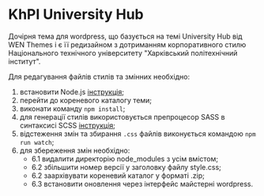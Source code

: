 # KhPI University Hub

Дочірня тема для wordpress, що базується на темі University Hub від WEN Themes і є її редизайном з дотриманням корпоративного стилю Національного технічного університету "Харківський політехнічний інститут".

Для редагування файлів стилів та змінних необхідно:

1. встановити Node.js [інструкція](https://nodejs.org/en/download/prebuilt-installer);
2. перейти до кореневого каталогу теми;
3. виконати команду `npm install`;
4. для генерації стилів використовується препроцесор SASS в синтаксисі SCSS [інструкція](https://sass-lang.com/);
5. відстеження змін та збирання `.css` файлів виконується командою `npm run watch`;
6. для збереження змін необхідно:
   - 6.1 видалити директорію node_modules з усім вмістом;
   - 6.2 збільшити номер версії у заголовку файлу style.css;
   - 6.2 заархівувати кореневий каталог у форматі .zip;
   - 6.3 встановити оновлення через інтерфейс майстерні wordpress.
